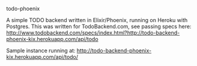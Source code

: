 todo-phoenix

A simple TODO backend written in Elixir/Phoenix, running on Heroku with Postgres. This was written for TodoBackend.com, see passing specs here: http://www.todobackend.com/specs/index.html?http://todo-backend-phoenix-kix.herokuapp.com/api/todo

Sample instance running at: http://todo-backend-phoenix-kix.herokuapp.com/api/todo/
